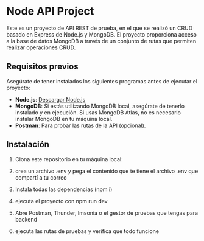 # Node API Project

Este es un proyecto de API REST de prueba, en el que se realizó un CRUD basado en Express de Node.js y MongoDB. El proyecto proporciona acceso a la base de datos MongoDB a través de un conjunto de rutas que permiten realizar operaciones CRUD.

## Requisitos previos

Asegúrate de tener instalados los siguientes programas antes de ejecutar el proyecto:

- **Node.js**: [Descargar Node.js](https://nodejs.org/)
- **MongoDB**: Si estás utilizando MongoDB local, asegúrate de tenerlo instalado y en ejecución. Si usas MongoDB Atlas, no es necesario instalar MongoDB en tu máquina local.
- **Postman**: Para probar las rutas de la API (opcional).

## Instalación

1. Clona este repositorio en tu máquina local:

2. crea un archivo .env y pega el contenido que te tiene el archivo .env que compartí a tu correo

3. Instala todas las dependencias (npm i)

4. ejecuta el proyecto con npm run dev

5. Abre Postman, Thunder, Imsonia o el gestor de pruebas que tengas para backend

6. ejecuta las rutas de pruebas y verifica que todo funcione